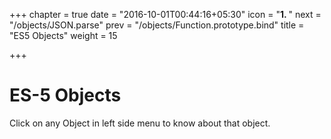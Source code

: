 +++
chapter = true
date = "2016-10-01T00:44:16+05:30"
icon = "<b>1. </b>"
next = "/objects/JSON.parse"
prev = "/objects/Function.prototype.bind"
title = "ES5 Objects"
weight = 15

+++

# ES-5 Objects

Click on any Object in left side menu to know about that object.
